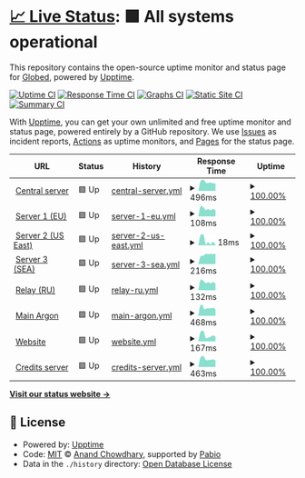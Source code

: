 # [📈 Live Status](https://status.globed.dev): <!--live status--> **🟩 All systems operational**

This repository contains the open-source uptime monitor and status page for [Globed](https://globed.dev), powered by [Upptime](https://github.com/upptime/upptime).

[![Uptime CI](https://github.com/GlobedGD/upptime/workflows/Uptime%20CI/badge.svg)](https://github.com/GlobedGD/upptime/actions?query=workflow%3A%22Uptime+CI%22)
[![Response Time CI](https://github.com/GlobedGD/upptime/workflows/Response%20Time%20CI/badge.svg)](https://github.com/GlobedGD/upptime/actions?query=workflow%3A%22Response+Time+CI%22)
[![Graphs CI](https://github.com/GlobedGD/upptime/workflows/Graphs%20CI/badge.svg)](https://github.com/GlobedGD/upptime/actions?query=workflow%3A%22Graphs+CI%22)
[![Static Site CI](https://github.com/GlobedGD/upptime/workflows/Static%20Site%20CI/badge.svg)](https://github.com/GlobedGD/upptime/actions?query=workflow%3A%22Static+Site+CI%22)
[![Summary CI](https://github.com/GlobedGD/upptime/workflows/Summary%20CI/badge.svg)](https://github.com/GlobedGD/upptime/actions?query=workflow%3A%22Summary+CI%22)

With [Upptime](https://upptime.js.org), you can get your own unlimited and free uptime monitor and status page, powered entirely by a GitHub repository. We use [Issues](https://github.com/GlobedGD/upptime/issues) as incident reports, [Actions](https://github.com/GlobedGD/upptime/actions) as uptime monitors, and [Pages](https://status.globed.dev) for the status page.

<!--start: status pages-->
<!-- This summary is generated by Upptime (https://github.com/upptime/upptime) -->
<!-- Do not edit this manually, your changes will be overwritten -->
<!-- prettier-ignore -->
| URL | Status | History | Response Time | Uptime |
| --- | ------ | ------- | ------------- | ------ |
| <img alt="" src="https://icons.duckduckgo.com/ip3/main.globed.dev.ico" height="13"> [Central server](https://main.globed.dev/servers?protocol=65535) | 🟩 Up | [central-server.yml](https://github.com/GlobedGD/upptime/commits/HEAD/history/central-server.yml) | <details><summary><img alt="Response time graph" src="./graphs/central-server/response-time-week.png" height="20"> 496ms</summary><br><a href="https://status.globed.dev/history/central-server"><img alt="Response time 460" src="https://img.shields.io/endpoint?url=https%3A%2F%2Fraw.githubusercontent.com%2FGlobedGD%2Fupptime%2FHEAD%2Fapi%2Fcentral-server%2Fresponse-time.json"></a><br><a href="https://status.globed.dev/history/central-server"><img alt="24-hour response time 411" src="https://img.shields.io/endpoint?url=https%3A%2F%2Fraw.githubusercontent.com%2FGlobedGD%2Fupptime%2FHEAD%2Fapi%2Fcentral-server%2Fresponse-time-day.json"></a><br><a href="https://status.globed.dev/history/central-server"><img alt="7-day response time 496" src="https://img.shields.io/endpoint?url=https%3A%2F%2Fraw.githubusercontent.com%2FGlobedGD%2Fupptime%2FHEAD%2Fapi%2Fcentral-server%2Fresponse-time-week.json"></a><br><a href="https://status.globed.dev/history/central-server"><img alt="30-day response time 475" src="https://img.shields.io/endpoint?url=https%3A%2F%2Fraw.githubusercontent.com%2FGlobedGD%2Fupptime%2FHEAD%2Fapi%2Fcentral-server%2Fresponse-time-month.json"></a><br><a href="https://status.globed.dev/history/central-server"><img alt="1-year response time 460" src="https://img.shields.io/endpoint?url=https%3A%2F%2Fraw.githubusercontent.com%2FGlobedGD%2Fupptime%2FHEAD%2Fapi%2Fcentral-server%2Fresponse-time-year.json"></a></details> | <details><summary><a href="https://status.globed.dev/history/central-server">100.00%</a></summary><a href="https://status.globed.dev/history/central-server"><img alt="All-time uptime 100.00%" src="https://img.shields.io/endpoint?url=https%3A%2F%2Fraw.githubusercontent.com%2FGlobedGD%2Fupptime%2FHEAD%2Fapi%2Fcentral-server%2Fuptime.json"></a><br><a href="https://status.globed.dev/history/central-server"><img alt="24-hour uptime 100.00%" src="https://img.shields.io/endpoint?url=https%3A%2F%2Fraw.githubusercontent.com%2FGlobedGD%2Fupptime%2FHEAD%2Fapi%2Fcentral-server%2Fuptime-day.json"></a><br><a href="https://status.globed.dev/history/central-server"><img alt="7-day uptime 100.00%" src="https://img.shields.io/endpoint?url=https%3A%2F%2Fraw.githubusercontent.com%2FGlobedGD%2Fupptime%2FHEAD%2Fapi%2Fcentral-server%2Fuptime-week.json"></a><br><a href="https://status.globed.dev/history/central-server"><img alt="30-day uptime 100.00%" src="https://img.shields.io/endpoint?url=https%3A%2F%2Fraw.githubusercontent.com%2FGlobedGD%2Fupptime%2FHEAD%2Fapi%2Fcentral-server%2Fuptime-month.json"></a><br><a href="https://status.globed.dev/history/central-server"><img alt="1-year uptime 100.00%" src="https://img.shields.io/endpoint?url=https%3A%2F%2Fraw.githubusercontent.com%2FGlobedGD%2Fupptime%2FHEAD%2Fapi%2Fcentral-server%2Fuptime-year.json"></a></details>
| <img alt="" src="https://icons.duckduckgo.com/ip3/null.ico" height="13"> [Server 1 (EU)](ds1.mathieuar.fr) | 🟩 Up | [server-1-eu.yml](https://github.com/GlobedGD/upptime/commits/HEAD/history/server-1-eu.yml) | <details><summary><img alt="Response time graph" src="./graphs/server-1-eu/response-time-week.png" height="20"> 108ms</summary><br><a href="https://status.globed.dev/history/server-1-eu"><img alt="Response time 114" src="https://img.shields.io/endpoint?url=https%3A%2F%2Fraw.githubusercontent.com%2FGlobedGD%2Fupptime%2FHEAD%2Fapi%2Fserver-1-eu%2Fresponse-time.json"></a><br><a href="https://status.globed.dev/history/server-1-eu"><img alt="24-hour response time 96" src="https://img.shields.io/endpoint?url=https%3A%2F%2Fraw.githubusercontent.com%2FGlobedGD%2Fupptime%2FHEAD%2Fapi%2Fserver-1-eu%2Fresponse-time-day.json"></a><br><a href="https://status.globed.dev/history/server-1-eu"><img alt="7-day response time 108" src="https://img.shields.io/endpoint?url=https%3A%2F%2Fraw.githubusercontent.com%2FGlobedGD%2Fupptime%2FHEAD%2Fapi%2Fserver-1-eu%2Fresponse-time-week.json"></a><br><a href="https://status.globed.dev/history/server-1-eu"><img alt="30-day response time 114" src="https://img.shields.io/endpoint?url=https%3A%2F%2Fraw.githubusercontent.com%2FGlobedGD%2Fupptime%2FHEAD%2Fapi%2Fserver-1-eu%2Fresponse-time-month.json"></a><br><a href="https://status.globed.dev/history/server-1-eu"><img alt="1-year response time 114" src="https://img.shields.io/endpoint?url=https%3A%2F%2Fraw.githubusercontent.com%2FGlobedGD%2Fupptime%2FHEAD%2Fapi%2Fserver-1-eu%2Fresponse-time-year.json"></a></details> | <details><summary><a href="https://status.globed.dev/history/server-1-eu">100.00%</a></summary><a href="https://status.globed.dev/history/server-1-eu"><img alt="All-time uptime 100.00%" src="https://img.shields.io/endpoint?url=https%3A%2F%2Fraw.githubusercontent.com%2FGlobedGD%2Fupptime%2FHEAD%2Fapi%2Fserver-1-eu%2Fuptime.json"></a><br><a href="https://status.globed.dev/history/server-1-eu"><img alt="24-hour uptime 100.00%" src="https://img.shields.io/endpoint?url=https%3A%2F%2Fraw.githubusercontent.com%2FGlobedGD%2Fupptime%2FHEAD%2Fapi%2Fserver-1-eu%2Fuptime-day.json"></a><br><a href="https://status.globed.dev/history/server-1-eu"><img alt="7-day uptime 100.00%" src="https://img.shields.io/endpoint?url=https%3A%2F%2Fraw.githubusercontent.com%2FGlobedGD%2Fupptime%2FHEAD%2Fapi%2Fserver-1-eu%2Fuptime-week.json"></a><br><a href="https://status.globed.dev/history/server-1-eu"><img alt="30-day uptime 100.00%" src="https://img.shields.io/endpoint?url=https%3A%2F%2Fraw.githubusercontent.com%2FGlobedGD%2Fupptime%2FHEAD%2Fapi%2Fserver-1-eu%2Fuptime-month.json"></a><br><a href="https://status.globed.dev/history/server-1-eu"><img alt="1-year uptime 100.00%" src="https://img.shields.io/endpoint?url=https%3A%2F%2Fraw.githubusercontent.com%2FGlobedGD%2Fupptime%2FHEAD%2Fapi%2Fserver-1-eu%2Fuptime-year.json"></a></details>
| <img alt="" src="https://icons.duckduckgo.com/ip3/null.ico" height="13"> [Server 2 (US East)](vps1.mathieuar.fr) | 🟩 Up | [server-2-us-east.yml](https://github.com/GlobedGD/upptime/commits/HEAD/history/server-2-us-east.yml) | <details><summary><img alt="Response time graph" src="./graphs/server-2-us-east/response-time-week.png" height="20"> 18ms</summary><br><a href="https://status.globed.dev/history/server-2-us-east"><img alt="Response time 24" src="https://img.shields.io/endpoint?url=https%3A%2F%2Fraw.githubusercontent.com%2FGlobedGD%2Fupptime%2FHEAD%2Fapi%2Fserver-2-us-east%2Fresponse-time.json"></a><br><a href="https://status.globed.dev/history/server-2-us-east"><img alt="24-hour response time 6" src="https://img.shields.io/endpoint?url=https%3A%2F%2Fraw.githubusercontent.com%2FGlobedGD%2Fupptime%2FHEAD%2Fapi%2Fserver-2-us-east%2Fresponse-time-day.json"></a><br><a href="https://status.globed.dev/history/server-2-us-east"><img alt="7-day response time 18" src="https://img.shields.io/endpoint?url=https%3A%2F%2Fraw.githubusercontent.com%2FGlobedGD%2Fupptime%2FHEAD%2Fapi%2Fserver-2-us-east%2Fresponse-time-week.json"></a><br><a href="https://status.globed.dev/history/server-2-us-east"><img alt="30-day response time 24" src="https://img.shields.io/endpoint?url=https%3A%2F%2Fraw.githubusercontent.com%2FGlobedGD%2Fupptime%2FHEAD%2Fapi%2Fserver-2-us-east%2Fresponse-time-month.json"></a><br><a href="https://status.globed.dev/history/server-2-us-east"><img alt="1-year response time 24" src="https://img.shields.io/endpoint?url=https%3A%2F%2Fraw.githubusercontent.com%2FGlobedGD%2Fupptime%2FHEAD%2Fapi%2Fserver-2-us-east%2Fresponse-time-year.json"></a></details> | <details><summary><a href="https://status.globed.dev/history/server-2-us-east">100.00%</a></summary><a href="https://status.globed.dev/history/server-2-us-east"><img alt="All-time uptime 100.00%" src="https://img.shields.io/endpoint?url=https%3A%2F%2Fraw.githubusercontent.com%2FGlobedGD%2Fupptime%2FHEAD%2Fapi%2Fserver-2-us-east%2Fuptime.json"></a><br><a href="https://status.globed.dev/history/server-2-us-east"><img alt="24-hour uptime 100.00%" src="https://img.shields.io/endpoint?url=https%3A%2F%2Fraw.githubusercontent.com%2FGlobedGD%2Fupptime%2FHEAD%2Fapi%2Fserver-2-us-east%2Fuptime-day.json"></a><br><a href="https://status.globed.dev/history/server-2-us-east"><img alt="7-day uptime 100.00%" src="https://img.shields.io/endpoint?url=https%3A%2F%2Fraw.githubusercontent.com%2FGlobedGD%2Fupptime%2FHEAD%2Fapi%2Fserver-2-us-east%2Fuptime-week.json"></a><br><a href="https://status.globed.dev/history/server-2-us-east"><img alt="30-day uptime 100.00%" src="https://img.shields.io/endpoint?url=https%3A%2F%2Fraw.githubusercontent.com%2FGlobedGD%2Fupptime%2FHEAD%2Fapi%2Fserver-2-us-east%2Fuptime-month.json"></a><br><a href="https://status.globed.dev/history/server-2-us-east"><img alt="1-year uptime 100.00%" src="https://img.shields.io/endpoint?url=https%3A%2F%2Fraw.githubusercontent.com%2FGlobedGD%2Fupptime%2FHEAD%2Fapi%2Fserver-2-us-east%2Fuptime-year.json"></a></details>
| <img alt="" src="https://icons.duckduckgo.com/ip3/null.ico" height="13"> [Server 3 (SEA)](vps2.mathieuar.fr) | 🟩 Up | [server-3-sea.yml](https://github.com/GlobedGD/upptime/commits/HEAD/history/server-3-sea.yml) | <details><summary><img alt="Response time graph" src="./graphs/server-3-sea/response-time-week.png" height="20"> 216ms</summary><br><a href="https://status.globed.dev/history/server-3-sea"><img alt="Response time 212" src="https://img.shields.io/endpoint?url=https%3A%2F%2Fraw.githubusercontent.com%2FGlobedGD%2Fupptime%2FHEAD%2Fapi%2Fserver-3-sea%2Fresponse-time.json"></a><br><a href="https://status.globed.dev/history/server-3-sea"><img alt="24-hour response time 225" src="https://img.shields.io/endpoint?url=https%3A%2F%2Fraw.githubusercontent.com%2FGlobedGD%2Fupptime%2FHEAD%2Fapi%2Fserver-3-sea%2Fresponse-time-day.json"></a><br><a href="https://status.globed.dev/history/server-3-sea"><img alt="7-day response time 216" src="https://img.shields.io/endpoint?url=https%3A%2F%2Fraw.githubusercontent.com%2FGlobedGD%2Fupptime%2FHEAD%2Fapi%2Fserver-3-sea%2Fresponse-time-week.json"></a><br><a href="https://status.globed.dev/history/server-3-sea"><img alt="30-day response time 212" src="https://img.shields.io/endpoint?url=https%3A%2F%2Fraw.githubusercontent.com%2FGlobedGD%2Fupptime%2FHEAD%2Fapi%2Fserver-3-sea%2Fresponse-time-month.json"></a><br><a href="https://status.globed.dev/history/server-3-sea"><img alt="1-year response time 212" src="https://img.shields.io/endpoint?url=https%3A%2F%2Fraw.githubusercontent.com%2FGlobedGD%2Fupptime%2FHEAD%2Fapi%2Fserver-3-sea%2Fresponse-time-year.json"></a></details> | <details><summary><a href="https://status.globed.dev/history/server-3-sea">100.00%</a></summary><a href="https://status.globed.dev/history/server-3-sea"><img alt="All-time uptime 100.00%" src="https://img.shields.io/endpoint?url=https%3A%2F%2Fraw.githubusercontent.com%2FGlobedGD%2Fupptime%2FHEAD%2Fapi%2Fserver-3-sea%2Fuptime.json"></a><br><a href="https://status.globed.dev/history/server-3-sea"><img alt="24-hour uptime 100.00%" src="https://img.shields.io/endpoint?url=https%3A%2F%2Fraw.githubusercontent.com%2FGlobedGD%2Fupptime%2FHEAD%2Fapi%2Fserver-3-sea%2Fuptime-day.json"></a><br><a href="https://status.globed.dev/history/server-3-sea"><img alt="7-day uptime 100.00%" src="https://img.shields.io/endpoint?url=https%3A%2F%2Fraw.githubusercontent.com%2FGlobedGD%2Fupptime%2FHEAD%2Fapi%2Fserver-3-sea%2Fuptime-week.json"></a><br><a href="https://status.globed.dev/history/server-3-sea"><img alt="30-day uptime 100.00%" src="https://img.shields.io/endpoint?url=https%3A%2F%2Fraw.githubusercontent.com%2FGlobedGD%2Fupptime%2FHEAD%2Fapi%2Fserver-3-sea%2Fuptime-month.json"></a><br><a href="https://status.globed.dev/history/server-3-sea"><img alt="1-year uptime 100.00%" src="https://img.shields.io/endpoint?url=https%3A%2F%2Fraw.githubusercontent.com%2FGlobedGD%2Fupptime%2FHEAD%2Fapi%2Fserver-3-sea%2Fuptime-year.json"></a></details>
| <img alt="" src="https://icons.duckduckgo.com/ip3/null.ico" height="13"> [Relay (RU)](globed-proxy.cgyt.ru) | 🟩 Up | [relay-ru.yml](https://github.com/GlobedGD/upptime/commits/HEAD/history/relay-ru.yml) | <details><summary><img alt="Response time graph" src="./graphs/relay-ru/response-time-week.png" height="20"> 132ms</summary><br><a href="https://status.globed.dev/history/relay-ru"><img alt="Response time 137" src="https://img.shields.io/endpoint?url=https%3A%2F%2Fraw.githubusercontent.com%2FGlobedGD%2Fupptime%2FHEAD%2Fapi%2Frelay-ru%2Fresponse-time.json"></a><br><a href="https://status.globed.dev/history/relay-ru"><img alt="24-hour response time 120" src="https://img.shields.io/endpoint?url=https%3A%2F%2Fraw.githubusercontent.com%2FGlobedGD%2Fupptime%2FHEAD%2Fapi%2Frelay-ru%2Fresponse-time-day.json"></a><br><a href="https://status.globed.dev/history/relay-ru"><img alt="7-day response time 132" src="https://img.shields.io/endpoint?url=https%3A%2F%2Fraw.githubusercontent.com%2FGlobedGD%2Fupptime%2FHEAD%2Fapi%2Frelay-ru%2Fresponse-time-week.json"></a><br><a href="https://status.globed.dev/history/relay-ru"><img alt="30-day response time 137" src="https://img.shields.io/endpoint?url=https%3A%2F%2Fraw.githubusercontent.com%2FGlobedGD%2Fupptime%2FHEAD%2Fapi%2Frelay-ru%2Fresponse-time-month.json"></a><br><a href="https://status.globed.dev/history/relay-ru"><img alt="1-year response time 137" src="https://img.shields.io/endpoint?url=https%3A%2F%2Fraw.githubusercontent.com%2FGlobedGD%2Fupptime%2FHEAD%2Fapi%2Frelay-ru%2Fresponse-time-year.json"></a></details> | <details><summary><a href="https://status.globed.dev/history/relay-ru">100.00%</a></summary><a href="https://status.globed.dev/history/relay-ru"><img alt="All-time uptime 100.00%" src="https://img.shields.io/endpoint?url=https%3A%2F%2Fraw.githubusercontent.com%2FGlobedGD%2Fupptime%2FHEAD%2Fapi%2Frelay-ru%2Fuptime.json"></a><br><a href="https://status.globed.dev/history/relay-ru"><img alt="24-hour uptime 100.00%" src="https://img.shields.io/endpoint?url=https%3A%2F%2Fraw.githubusercontent.com%2FGlobedGD%2Fupptime%2FHEAD%2Fapi%2Frelay-ru%2Fuptime-day.json"></a><br><a href="https://status.globed.dev/history/relay-ru"><img alt="7-day uptime 100.00%" src="https://img.shields.io/endpoint?url=https%3A%2F%2Fraw.githubusercontent.com%2FGlobedGD%2Fupptime%2FHEAD%2Fapi%2Frelay-ru%2Fuptime-week.json"></a><br><a href="https://status.globed.dev/history/relay-ru"><img alt="30-day uptime 100.00%" src="https://img.shields.io/endpoint?url=https%3A%2F%2Fraw.githubusercontent.com%2FGlobedGD%2Fupptime%2FHEAD%2Fapi%2Frelay-ru%2Fuptime-month.json"></a><br><a href="https://status.globed.dev/history/relay-ru"><img alt="1-year uptime 100.00%" src="https://img.shields.io/endpoint?url=https%3A%2F%2Fraw.githubusercontent.com%2FGlobedGD%2Fupptime%2FHEAD%2Fapi%2Frelay-ru%2Fuptime-year.json"></a></details>
| <img alt="" src="https://icons.duckduckgo.com/ip3/argon.globed.dev.ico" height="13"> [Main Argon](https://argon.globed.dev/v1/status?errorifdead=1) | 🟩 Up | [main-argon.yml](https://github.com/GlobedGD/upptime/commits/HEAD/history/main-argon.yml) | <details><summary><img alt="Response time graph" src="./graphs/main-argon/response-time-week.png" height="20"> 468ms</summary><br><a href="https://status.globed.dev/history/main-argon"><img alt="Response time 483" src="https://img.shields.io/endpoint?url=https%3A%2F%2Fraw.githubusercontent.com%2FGlobedGD%2Fupptime%2FHEAD%2Fapi%2Fmain-argon%2Fresponse-time.json"></a><br><a href="https://status.globed.dev/history/main-argon"><img alt="24-hour response time 495" src="https://img.shields.io/endpoint?url=https%3A%2F%2Fraw.githubusercontent.com%2FGlobedGD%2Fupptime%2FHEAD%2Fapi%2Fmain-argon%2Fresponse-time-day.json"></a><br><a href="https://status.globed.dev/history/main-argon"><img alt="7-day response time 468" src="https://img.shields.io/endpoint?url=https%3A%2F%2Fraw.githubusercontent.com%2FGlobedGD%2Fupptime%2FHEAD%2Fapi%2Fmain-argon%2Fresponse-time-week.json"></a><br><a href="https://status.globed.dev/history/main-argon"><img alt="30-day response time 485" src="https://img.shields.io/endpoint?url=https%3A%2F%2Fraw.githubusercontent.com%2FGlobedGD%2Fupptime%2FHEAD%2Fapi%2Fmain-argon%2Fresponse-time-month.json"></a><br><a href="https://status.globed.dev/history/main-argon"><img alt="1-year response time 483" src="https://img.shields.io/endpoint?url=https%3A%2F%2Fraw.githubusercontent.com%2FGlobedGD%2Fupptime%2FHEAD%2Fapi%2Fmain-argon%2Fresponse-time-year.json"></a></details> | <details><summary><a href="https://status.globed.dev/history/main-argon">100.00%</a></summary><a href="https://status.globed.dev/history/main-argon"><img alt="All-time uptime 100.00%" src="https://img.shields.io/endpoint?url=https%3A%2F%2Fraw.githubusercontent.com%2FGlobedGD%2Fupptime%2FHEAD%2Fapi%2Fmain-argon%2Fuptime.json"></a><br><a href="https://status.globed.dev/history/main-argon"><img alt="24-hour uptime 100.00%" src="https://img.shields.io/endpoint?url=https%3A%2F%2Fraw.githubusercontent.com%2FGlobedGD%2Fupptime%2FHEAD%2Fapi%2Fmain-argon%2Fuptime-day.json"></a><br><a href="https://status.globed.dev/history/main-argon"><img alt="7-day uptime 100.00%" src="https://img.shields.io/endpoint?url=https%3A%2F%2Fraw.githubusercontent.com%2FGlobedGD%2Fupptime%2FHEAD%2Fapi%2Fmain-argon%2Fuptime-week.json"></a><br><a href="https://status.globed.dev/history/main-argon"><img alt="30-day uptime 100.00%" src="https://img.shields.io/endpoint?url=https%3A%2F%2Fraw.githubusercontent.com%2FGlobedGD%2Fupptime%2FHEAD%2Fapi%2Fmain-argon%2Fuptime-month.json"></a><br><a href="https://status.globed.dev/history/main-argon"><img alt="1-year uptime 100.00%" src="https://img.shields.io/endpoint?url=https%3A%2F%2Fraw.githubusercontent.com%2FGlobedGD%2Fupptime%2FHEAD%2Fapi%2Fmain-argon%2Fuptime-year.json"></a></details>
| <img alt="" src="https://icons.duckduckgo.com/ip3/globed.dev.ico" height="13"> [Website](https://globed.dev) | 🟩 Up | [website.yml](https://github.com/GlobedGD/upptime/commits/HEAD/history/website.yml) | <details><summary><img alt="Response time graph" src="./graphs/website/response-time-week.png" height="20"> 167ms</summary><br><a href="https://status.globed.dev/history/website"><img alt="Response time 179" src="https://img.shields.io/endpoint?url=https%3A%2F%2Fraw.githubusercontent.com%2FGlobedGD%2Fupptime%2FHEAD%2Fapi%2Fwebsite%2Fresponse-time.json"></a><br><a href="https://status.globed.dev/history/website"><img alt="24-hour response time 189" src="https://img.shields.io/endpoint?url=https%3A%2F%2Fraw.githubusercontent.com%2FGlobedGD%2Fupptime%2FHEAD%2Fapi%2Fwebsite%2Fresponse-time-day.json"></a><br><a href="https://status.globed.dev/history/website"><img alt="7-day response time 167" src="https://img.shields.io/endpoint?url=https%3A%2F%2Fraw.githubusercontent.com%2FGlobedGD%2Fupptime%2FHEAD%2Fapi%2Fwebsite%2Fresponse-time-week.json"></a><br><a href="https://status.globed.dev/history/website"><img alt="30-day response time 177" src="https://img.shields.io/endpoint?url=https%3A%2F%2Fraw.githubusercontent.com%2FGlobedGD%2Fupptime%2FHEAD%2Fapi%2Fwebsite%2Fresponse-time-month.json"></a><br><a href="https://status.globed.dev/history/website"><img alt="1-year response time 179" src="https://img.shields.io/endpoint?url=https%3A%2F%2Fraw.githubusercontent.com%2FGlobedGD%2Fupptime%2FHEAD%2Fapi%2Fwebsite%2Fresponse-time-year.json"></a></details> | <details><summary><a href="https://status.globed.dev/history/website">100.00%</a></summary><a href="https://status.globed.dev/history/website"><img alt="All-time uptime 100.00%" src="https://img.shields.io/endpoint?url=https%3A%2F%2Fraw.githubusercontent.com%2FGlobedGD%2Fupptime%2FHEAD%2Fapi%2Fwebsite%2Fuptime.json"></a><br><a href="https://status.globed.dev/history/website"><img alt="24-hour uptime 100.00%" src="https://img.shields.io/endpoint?url=https%3A%2F%2Fraw.githubusercontent.com%2FGlobedGD%2Fupptime%2FHEAD%2Fapi%2Fwebsite%2Fuptime-day.json"></a><br><a href="https://status.globed.dev/history/website"><img alt="7-day uptime 100.00%" src="https://img.shields.io/endpoint?url=https%3A%2F%2Fraw.githubusercontent.com%2FGlobedGD%2Fupptime%2FHEAD%2Fapi%2Fwebsite%2Fuptime-week.json"></a><br><a href="https://status.globed.dev/history/website"><img alt="30-day uptime 100.00%" src="https://img.shields.io/endpoint?url=https%3A%2F%2Fraw.githubusercontent.com%2FGlobedGD%2Fupptime%2FHEAD%2Fapi%2Fwebsite%2Fuptime-month.json"></a><br><a href="https://status.globed.dev/history/website"><img alt="1-year uptime 100.00%" src="https://img.shields.io/endpoint?url=https%3A%2F%2Fraw.githubusercontent.com%2FGlobedGD%2Fupptime%2FHEAD%2Fapi%2Fwebsite%2Fuptime-year.json"></a></details>
| <img alt="" src="https://icons.duckduckgo.com/ip3/credits.globed.dev.ico" height="13"> [Credits server](https://credits.globed.dev/credits) | 🟩 Up | [credits-server.yml](https://github.com/GlobedGD/upptime/commits/HEAD/history/credits-server.yml) | <details><summary><img alt="Response time graph" src="./graphs/credits-server/response-time-week.png" height="20"> 463ms</summary><br><a href="https://status.globed.dev/history/credits-server"><img alt="Response time 476" src="https://img.shields.io/endpoint?url=https%3A%2F%2Fraw.githubusercontent.com%2FGlobedGD%2Fupptime%2FHEAD%2Fapi%2Fcredits-server%2Fresponse-time.json"></a><br><a href="https://status.globed.dev/history/credits-server"><img alt="24-hour response time 478" src="https://img.shields.io/endpoint?url=https%3A%2F%2Fraw.githubusercontent.com%2FGlobedGD%2Fupptime%2FHEAD%2Fapi%2Fcredits-server%2Fresponse-time-day.json"></a><br><a href="https://status.globed.dev/history/credits-server"><img alt="7-day response time 463" src="https://img.shields.io/endpoint?url=https%3A%2F%2Fraw.githubusercontent.com%2FGlobedGD%2Fupptime%2FHEAD%2Fapi%2Fcredits-server%2Fresponse-time-week.json"></a><br><a href="https://status.globed.dev/history/credits-server"><img alt="30-day response time 474" src="https://img.shields.io/endpoint?url=https%3A%2F%2Fraw.githubusercontent.com%2FGlobedGD%2Fupptime%2FHEAD%2Fapi%2Fcredits-server%2Fresponse-time-month.json"></a><br><a href="https://status.globed.dev/history/credits-server"><img alt="1-year response time 476" src="https://img.shields.io/endpoint?url=https%3A%2F%2Fraw.githubusercontent.com%2FGlobedGD%2Fupptime%2FHEAD%2Fapi%2Fcredits-server%2Fresponse-time-year.json"></a></details> | <details><summary><a href="https://status.globed.dev/history/credits-server">100.00%</a></summary><a href="https://status.globed.dev/history/credits-server"><img alt="All-time uptime 99.78%" src="https://img.shields.io/endpoint?url=https%3A%2F%2Fraw.githubusercontent.com%2FGlobedGD%2Fupptime%2FHEAD%2Fapi%2Fcredits-server%2Fuptime.json"></a><br><a href="https://status.globed.dev/history/credits-server"><img alt="24-hour uptime 100.00%" src="https://img.shields.io/endpoint?url=https%3A%2F%2Fraw.githubusercontent.com%2FGlobedGD%2Fupptime%2FHEAD%2Fapi%2Fcredits-server%2Fuptime-day.json"></a><br><a href="https://status.globed.dev/history/credits-server"><img alt="7-day uptime 100.00%" src="https://img.shields.io/endpoint?url=https%3A%2F%2Fraw.githubusercontent.com%2FGlobedGD%2Fupptime%2FHEAD%2Fapi%2Fcredits-server%2Fuptime-week.json"></a><br><a href="https://status.globed.dev/history/credits-server"><img alt="30-day uptime 99.72%" src="https://img.shields.io/endpoint?url=https%3A%2F%2Fraw.githubusercontent.com%2FGlobedGD%2Fupptime%2FHEAD%2Fapi%2Fcredits-server%2Fuptime-month.json"></a><br><a href="https://status.globed.dev/history/credits-server"><img alt="1-year uptime 99.78%" src="https://img.shields.io/endpoint?url=https%3A%2F%2Fraw.githubusercontent.com%2FGlobedGD%2Fupptime%2FHEAD%2Fapi%2Fcredits-server%2Fuptime-year.json"></a></details>

<!--end: status pages-->

[**Visit our status website →**](https://status.globed.dev)

## 📄 License

- Powered by: [Upptime](https://github.com/upptime/upptime)
- Code: [MIT](./LICENSE) © [Anand Chowdhary](https://anandchowdhary.com), supported by [Pabio](https://pabio.com)
- Data in the `./history` directory: [Open Database License](https://opendatacommons.org/licenses/odbl/1-0/)
